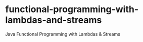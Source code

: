 # functional-programming-with-lambdas-and-streams
Java Functional Programming with Lambdas &amp; Streams
